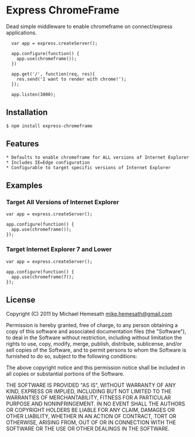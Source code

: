 # Express ChromeFrame

  Dead simple middleware to enable chromeframe on connect/express applications.
  
      var app = express.createServer();
      
      app.configure(function() {
        app.use(chromeframe());
      })
      
      app.get('/', function(req, res){
        res.send('I want to render with chrome!');
      });
      
      app.listen(3000);
      
## Installation

    $ npm install express-chromeframe
    
## Features

    * Defaults to enable chromeframe for ALL versions of Internet Explorer
    * Includes IE=Edge configuration
    * Configurable to target specific versions of Internet Explorer
    
## Examples

### Target All Versions of Internet Explorer

    var app = express.createServer();
    
    app.configure(function() {
      app.use(chromeframe());
    });
    
### Target Internet Explorer 7 and Lower

    var app = express.createServer();
    
    app.configure(function() {
      app.use(chromeframe(7));
    });
    
## License

Copyright (C) 2011 by Michael Hemesath <mike.hemesath@gmail.com>

Permission is hereby granted, free of charge, to any person obtaining a copy
of this software and associated documentation files (the "Software"), to deal
in the Software without restriction, including without limitation the rights
to use, copy, modify, merge, publish, distribute, sublicense, and/or sell
copies of the Software, and to permit persons to whom the Software is
furnished to do so, subject to the following conditions:

The above copyright notice and this permission notice shall be included in
all copies or substantial portions of the Software.

THE SOFTWARE IS PROVIDED "AS IS", WITHOUT WARRANTY OF ANY KIND, EXPRESS OR
IMPLIED, INCLUDING BUT NOT LIMITED TO THE WARRANTIES OF MERCHANTABILITY,
FITNESS FOR A PARTICULAR PURPOSE AND NONINFRINGEMENT. IN NO EVENT SHALL THE
AUTHORS OR COPYRIGHT HOLDERS BE LIABLE FOR ANY CLAIM, DAMAGES OR OTHER
LIABILITY, WHETHER IN AN ACTION OF CONTRACT, TORT OR OTHERWISE, ARISING FROM,
OUT OF OR IN CONNECTION WITH THE SOFTWARE OR THE USE OR OTHER DEALINGS IN
THE SOFTWARE.